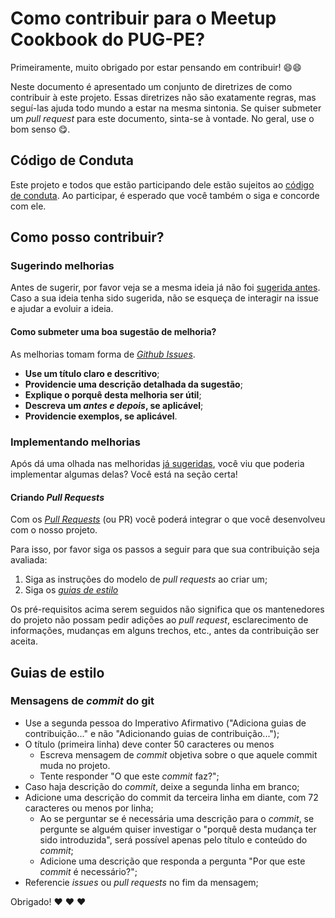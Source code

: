 # Como contribuir para o Meetup Cookbook do PUG-PE?

Primeiramente, muito obrigado por estar pensando em contribuir! :smile::smile:

Neste documento é apresentado um conjunto de diretrizes de como contribuir à este projeto. Essas diretrizes não são exatamente regras, mas seguí-las ajuda todo mundo a estar na mesma sintonia. Se quiser submeter um *pull request* para este documento, sinta-se à vontade. No geral, use o bom senso :yum:.

## Código de Conduta

Este projeto e todos que estão participando dele estão sujeitos ao [código de conduta](https://python.org.br/cdc/). Ao participar, é esperado que você também o siga e concorde com ele.

## Como posso contribuir?

### Sugerindo melhorias

Antes de sugerir, por favor veja se a mesma ideia já não foi [sugerida antes](https://github.com/pugpe/meetup-cookbook/issues). Caso a sua ideia tenha sido sugerida, não se esqueça de interagir na issue e ajudar a evoluir a ideia.

#### Como submeter uma boa sugestão de melhoria?

As melhorias tomam forma de [*Github Issues*](https://guides.github.com/features/issues/).

- **Use um título claro e descritivo**;
- **Providencie uma descrição detalhada da sugestão**;
- **Explique o porquê desta melhoria ser útil**;
- **Descreva um *antes e depois*, se aplicável**;
- **Providencie exemplos, se aplicável**.

### Implementando melhorias

Após dá uma olhada nas melhoridas [já sugeridas](https://github.com/pugpe/meetup-cookbook/issues), você viu que poderia implementar algumas delas? Você está na seção certa!

#### Criando *Pull Requests*

Com os [*Pull Requests*](https://help.github.com/en/articles/about-pull-requests) (ou PR) você poderá integrar o que você desenvolveu com o nosso projeto.

Para isso, por favor siga os passos a seguir para que sua contribuição seja avaliada:

1. Siga as instruções do modelo de *pull requests* ao criar um;
2. Siga os [*guias de estilo*](#guias-de-estilo)

Os pré-requisitos acima serem seguidos não significa que os mantenedores do projeto não possam pedir adições ao *pull request*, esclarecimento de informações, mudanças em alguns trechos, etc., antes da contribuição ser aceita.

## Guias de estilo

### Mensagens de *commit* do git

- Use a segunda pessoa do Imperativo Afirmativo ("Adiciona guias de contribuição..." e não "Adicionando guias de contribuição...");
- O título (primeira linha) deve conter 50 caracteres ou menos
    - Escreva mensagem de *commit* objetiva sobre o que aquele commit muda no projeto.
    - Tente responder "O que este *commit* faz?";
- Caso haja descrição do *commit*, deixe a segunda linha em branco;
- Adicione uma descrição do commit da terceira linha em diante, com 72 caracteres ou menos por linha;
    - Ao se perguntar se é necessária uma descrição para o *commit*, se pergunte se alguém quiser investigar o "porquê desta mudança ter sido introduzida", será possível apenas pelo título e conteúdo do *commit*;
    - Adicione uma descrição que responda a pergunta "Por que este *commit* é necessário?";
- Referencie *issues* ou *pull requests* no fim da mensagem;

Obrigado! :heart: :heart: :heart:
